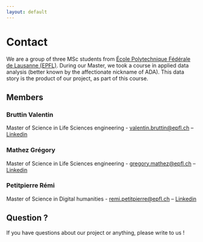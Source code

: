 ```yaml
---
layout: default
---
```

# Contact

We are a group of three MSc students from <a href="https://epfl.ch/">École Polytechnique Fédérale de Lausanne (EPFL)</a>. During our Master, we took a course in applied data analysis (better known by the affectionate nickname of ADA). This data story is the product of our project, as part of this course.

## Members

### Bruttin Valentin
Master of Science in Life Sciences engineering - <a href="mailto:valentin.bruttin@epfl.ch" target= "blanck_">valentin.bruttin@epfl.ch</a> – <a href="https://www.linkedin.com/in/valentin-bruttin/" target= "blanck_">Linkedin</a>

### Mathez Grégory
Master of Science in Life Sciences engineering - <a href="mailto:gregory.mathez@epfl.ch" target= "blanck_">gregory.mathez@epfl.ch</a> – <a href="https://www.linkedin.com/in/grégory-mathez-3096a09a/" target= "blanck_">Linkedin</a><br>

### Petitpierre Rémi
Master of Science in Digital humanities - <a href="mailto:remi.petitpierre@epfl.ch" target= "blanck_">remi.petitpierre@epfl.ch</a> – <a href="https://www.linkedin.com/in/rpetitpierre/" target= "blanck_">Linkedin</a>

## Question ?
If you have questions about our project or anything, please write to us ! 
